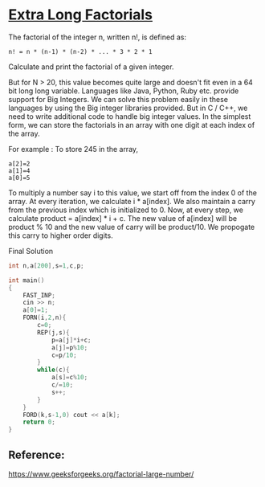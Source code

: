 # [Extra Long Factorials](https://www.hackerrank.com/challenges/extra-long-factorials/problem)

The factorial of the integer n, written n!, is defined as:

```
n! = n * (n-1) * (n-2) * ... * 3 * 2 * 1
```

Calculate and print the factorial of a given integer.

But for N > 20, this value becomes quite large and doesn't fit even in a 64 bit long long variable. Languages like Java, Python, Ruby etc. provide support for Big Integers. We can solve this problem easily in these languages by using the Big integer libraries provided.
But in C / C++, we need to write additional code to handle big integer values. In the simplest form, we can store the factorials in an array with one digit at each index of the array.

For example : To store 245 in the array,
```
a[2]=2
a[1]=4
a[0]=5
```

To multiply a number say i to this value, we start off from the index 0 of the array. At every iteration, we calculate i * a[index]. We also maintain a carry from the previous index which is initialized to 0. Now, at every step, we calculate product = a[index] * i + c. The new value of a[index] will be product % 10 and the new value of carry will be product/10. We propogate this carry to higher order digits.


Final Solution
```cpp
int n,a[200],s=1,c,p;

int main()  
{ 
    FAST_INP;
    cin >> n;
    a[0]=1;
    FORN(i,2,n){
        c=0;
        REP(j,s){
            p=a[j]*i+c;
            a[j]=p%10;
            c=p/10;
        }
        while(c){
            a[s]=c%10;
            c/=10;
            s++;
        }
    }
    FORD(k,s-1,0) cout << a[k];
    return 0; 
} 
```

## Reference:
https://www.geeksforgeeks.org/factorial-large-number/